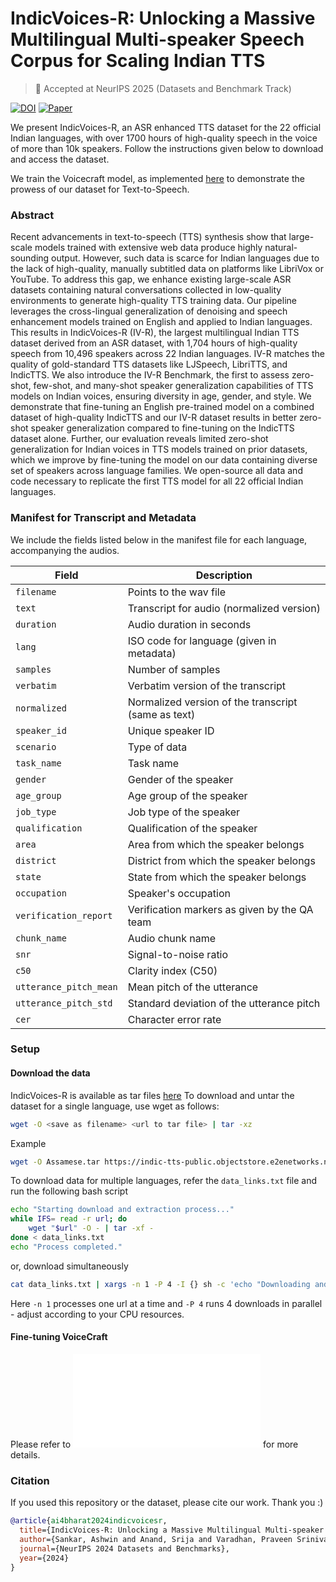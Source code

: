 # IndicVoices-R: Unlocking a Massive Multilingual Multi-speaker Speech Corpus for Scaling Indian TTS
> 🎉 Accepted at NeurIPS 2025  (Datasets and Benchmark Track)

[![DOI](https://zenodo.org/badge/813636000.svg)](https://zenodo.org/doi/10.5281/zenodo.11636050)  [![Paper](https://img.shields.io/badge/arXiv-2409.05356-brightgreen.svg?style=flat-square)](https://arxiv.org/pdf/2409.05356)

We present IndicVoices-R, an ASR enhanced TTS dataset for the 22 official Indian languages, with over 1700 hours of high-quality speech in the voice of more than 10k speakers. Follow the instructions given below to download and access the dataset.

We train the Voicecraft model, as implemented [here](https://github.com/jasonppy/voicecraft/) to demonstrate the prowess of our dataset for Text-to-Speech.

### Abstract
Recent advancements in text-to-speech (TTS) synthesis show that large-scale models trained with extensive web data produce highly natural-sounding output. However, such data is scarce for Indian languages due to the lack of high-quality, manually subtitled data on platforms like LibriVox or YouTube. To address this gap, we enhance existing large-scale ASR datasets containing natural conversations collected in low-quality environments to generate high-quality TTS training data. Our pipeline leverages the cross-lingual generalization of denoising and speech enhancement models trained on English and applied to Indian languages. This results in IndicVoices-R (IV-R), the largest multilingual Indian TTS dataset derived from an ASR dataset, with 1,704 hours of high-quality speech from 10,496 speakers across 22 Indian languages. IV-R matches the quality of gold-standard TTS datasets like LJSpeech, LibriTTS, and IndicTTS. We also introduce the IV-R Benchmark, the first to assess zero-shot, few-shot, and many-shot speaker generalization capabilities of TTS models on Indian voices, ensuring diversity in age, gender, and style. We demonstrate that fine-tuning an English pre-trained model on a combined dataset of high-quality IndicTTS and our IV-R dataset results in better zero-shot speaker generalization compared to fine-tuning on the IndicTTS dataset alone. Further, our evaluation reveals limited zero-shot generalization for Indian voices in TTS models trained on prior datasets, which we improve by fine-tuning the model on our data containing diverse set of speakers across language families. We open-source all data and code necessary to replicate the first TTS model for all 22 official Indian languages.

### Manifest for Transcript and Metadata

We include the fields listed below in the manifest file for each language, accompanying the audios.

| Field                | Description                                                     |
|----------------------|-----------------------------------------------------------------|
| `filename`           | Points to the wav file                                          |
| `text`               | Transcript for audio (normalized version)                       |
| `duration`           | Audio duration in seconds                                       |
| `lang`               | ISO code for language (given in metadata)                       |
| `samples`            | Number of samples                                               |
| `verbatim`           | Verbatim version of the transcript                              |
| `normalized`         | Normalized version of the transcript (same as text)             |
| `speaker_id`         | Unique speaker ID                                               |
| `scenario`           | Type of data                                                    |
| `task_name`          | Task name                                                       |
| `gender`             | Gender of the speaker                                           |
| `age_group`          | Age group of the speaker                                        |
| `job_type`           | Job type of the speaker                                         |
| `qualification`      | Qualification of the speaker                                    |
| `area`               | Area from which the speaker belongs                             |
| `district`           | District from which the speaker belongs                         |
| `state`              | State from which the speaker belongs                            |
| `occupation`         | Speaker's occupation                                            |
| `verification_report`| Verification markers as given by the QA team                    |
| `chunk_name`         | Audio chunk name                                                |
| `snr`                | Signal-to-noise ratio                                           |
| `c50`                | Clarity index (C50)                                             |
| `utterance_pitch_mean`| Mean pitch of the utterance                                    |
| `utterance_pitch_std` | Standard deviation of the utterance pitch                      |
| `cer`                | Character error rate                                            |


### Setup

#### Download the data
IndicVoices-R is available as tar files [here](https://ai4bharat.iitm.ac.in/datasets/IndicVoices-R)
To download and untar the dataset for a single language, use wget as follows:

```bash
wget -O <save as filename> <url to tar file> | tar -xz
```

Example
```bash
wget -O Assamese.tar https://indic-tts-public.objectstore.e2enetworks.net/data/ivr/Assamese.tar.gz | tar -xz
```

To download data for multiple languages, refer the `data_links.txt` file and run the following bash script

```bash
echo "Starting download and extraction process..."
while IFS= read -r url; do
    wget "$url" -O - | tar -xf -
done < data_links.txt
echo "Process completed."
```
or, download simultaneously

```bash
cat data_links.txt | xargs -n 1 -P 4 -I {} sh -c 'echo "Downloading and extracting: {}"; wget "{}" -O - | tar -xf -; echo "Completed: {}"'
```

Here `-n 1` processes one url at a time and `-P 4` runs 4 downloads in parallel - adjust according to your CPU resources.

#### Fine-tuning VoiceCraft
Please refer to ![VoiceCraft/README.md](VoiceCraft/README.md) for more details.

### Citation
If you used this repository or the dataset, please cite our work. Thank you :)

```bibtex
@article{ai4bharat2024indicvoicesr,
  title={IndicVoices-R: Unlocking a Massive Multilingual Multi-speaker Speech Corpus for Scaling Indian TTS},
  author={Sankar, Ashwin and Anand, Srija and Varadhan, Praveen Srinivasa and Thomas, Sherry and Singal, Mehak and Kumar, Shridhar and Mehendale, Deovrat and Krishana, Aditi and Raju, Giri and Khapra, Mitesh},
  journal={NeurIPS 2024 Datasets and Benchmarks},
  year={2024}
}
